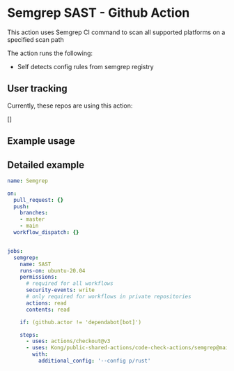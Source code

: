 # Semgrep SAST - Github Action

This action uses Semgrep CI command to scan all supported platforms on a specified scan path


The action runs the following:
- Self detects config rules from semgrep registry

## User tracking

Currently, these repos are using this action:

[]

## Example usage

## Detailed example

```yaml
name: Semgrep

on:
  pull_request: {}
  push:
    branches: 
    - master
    - main
  workflow_dispatch: {}


jobs:
  semgrep:
    name: SAST
    runs-on: ubuntu-20.04
    permissions:
      # required for all workflows
      security-events: write
      # only required for workflows in private repositories
      actions: read
      contents: read

    if: (github.actor != 'dependabot[bot]')

    steps:
      - uses: actions/checkout@v3
      - uses: Kong/public-shared-actions/code-check-actions/semgrep@main
        with:
          additional_config: '--config p/rust'
            

```